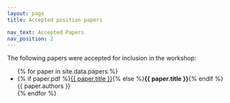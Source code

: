 ```yaml
---
layout: page
title: Accepted position papers

nav_text: Accepted Papers
nav_position: 2
---
```



The following papers were accepted for inclusion in the workshop: 

<ul>
{% for paper in site.data.papers %}
<li>{% if paper.pdf %}<a href="{{ paper.pdf | absolute_url }}" title="View the PDF of {{ paper.title }}">{{ paper.title }}</a>{% else %}<strong>{{ paper.title }}</strong>{% endif %}<br>{{ paper.authors }}</li>
{% endfor %}
</ul>
